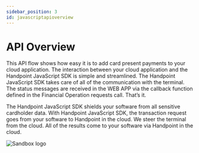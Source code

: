 ```yaml
---
sidebar_position: 3
id: javascriptapioverview
---
```



# API Overview

This API flow shows how easy it is to add card present payments to your cloud application. The interaction between your cloud application and the Handpoint JavaScript SDK is simple and streamlined. The Handpoint JavaScript SDK takes care of all of the communication with the terminal. The status messages are received in the WEB APP via the callback function defined in the Financial Operation requests call. That’s it.

The Handpoint JavaScript SDK shields your software from all sensitive cardholder data. With Handpoint JavaScript SDK, the transaction request goes from your software to Handpoint in the cloud. We steer the terminal from the cloud. All of the results come to your software via Handpoint in the cloud.

![Sandbox logo](/img/jsoverview.png)